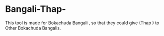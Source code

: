 # Bangali-Thap-
This tool is made for Bokachuda Bangali , so that they could give (Thap ) to Other Bokachuda Bangalis.
